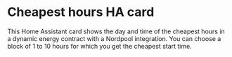 # Cheapest hours HA card
This Home Assistant card shows the day and time of the cheapest hours in a dynamic energy contract with a Nordpool integration. You can choose a block of 1 to 10 hours for which you get the cheapest start time.


